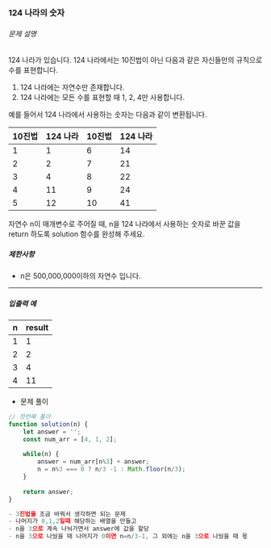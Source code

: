 ### 124 나라의 숫자

###### 문제 설명

124 나라가 있습니다. 124 나라에서는 10진법이 아닌 다음과 같은 자신들만의 규칙으로 수를 표현합니다.

1. 124 나라에는 자연수만 존재합니다.
2. 124 나라에는 모든 수를 표현할 때 1, 2, 4만 사용합니다.

예를 들어서 124 나라에서 사용하는 숫자는 다음과 같이 변환됩니다.

| 10진법 | 124 나라 | 10진법 | 124 나라 |
| ------ | -------- | ------ | -------- |
| 1      | 1        | 6      | 14       |
| 2      | 2        | 7      | 21       |
| 3      | 4        | 8      | 22       |
| 4      | 11       | 9      | 24       |
| 5      | 12       | 10     | 41       |

자연수 n이 매개변수로 주어질 때, n을 124 나라에서 사용하는 숫자로 바꾼 값을 return 하도록 solution 함수를 완성해 주세요.

##### 제한사항

- n은 500,000,000이하의 자연수 입니다.

------

##### 입출력 예

| n    | result |
| ---- | ------ |
| 1    | 1      |
| 2    | 2      |
| 3    | 4      |
| 4    | 11     |



- 문제 풀이

```javascript
// 첫번째 풀이
function solution(n) {
    let answer = '';
    const num_arr = [4, 1, 2];
    
    while(n) {
        answer = num_arr[n%3] + answer;
        n = n%3 === 0 ? n/3 -1 : Math.floor(n/3); 
    }
     
    return answer;
}

- 3진법을 조금 바꿔서 생각하면 되는 문제
- 나머지가 0,1,2일때 해당하는 배열을 만들고
- n을 3으로 계속 나눠가면서 answer에 값을 할당
- n을 3으로 나눴을 때 나머지가 0이면 n=n/3-1, 그 외에는 n을 3으로 나눴을 때 몫
```